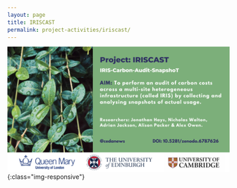 ```yaml
---
layout: page
title: IRISCAST
permalink: project-activities/iriscast/
---
```


![iriscast](/images/5.png){:class="img-responsive"}
